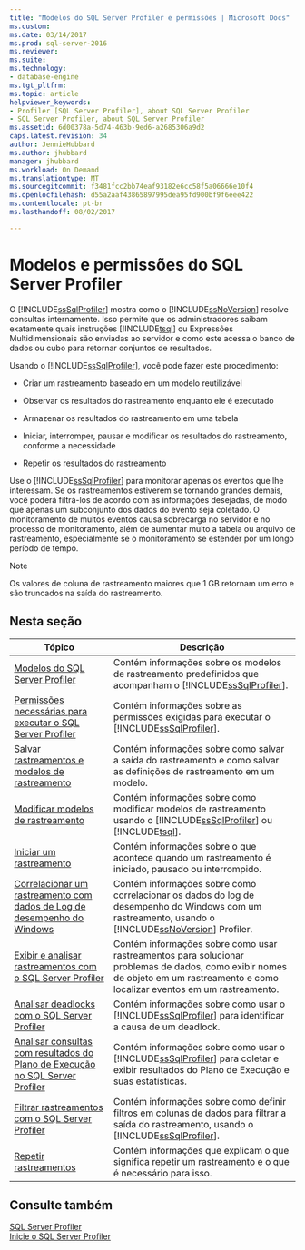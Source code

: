 ```yaml
---
title: "Modelos do SQL Server Profiler e permissões | Microsoft Docs"
ms.custom: 
ms.date: 03/14/2017
ms.prod: sql-server-2016
ms.reviewer: 
ms.suite: 
ms.technology:
- database-engine
ms.tgt_pltfrm: 
ms.topic: article
helpviewer_keywords:
- Profiler [SQL Server Profiler], about SQL Server Profiler
- SQL Server Profiler, about SQL Server Profiler
ms.assetid: 6d00378a-5d74-463b-9ed6-a2685306a9d2
caps.latest.revision: 34
author: JennieHubbard
ms.author: jhubbard
manager: jhubbard
ms.workload: On Demand
ms.translationtype: MT
ms.sourcegitcommit: f3481fcc2bb74eaf93182e6cc58f5a06666e10f4
ms.openlocfilehash: d55a2aaf43865897995dea95fd900bf9f6eee422
ms.contentlocale: pt-br
ms.lasthandoff: 08/02/2017

---
```

# <a name="sql-server-profiler-templates-and-permissions"></a>Modelos e permissões do SQL Server Profiler
  O [!INCLUDE[ssSqlProfiler](../../includes/sssqlprofiler-md.md)] mostra como o [!INCLUDE[ssNoVersion](../../includes/ssnoversion-md.md)] resolve consultas internamente. Isso permite que os administradores saibam exatamente quais instruções [!INCLUDE[tsql](../../includes/tsql-md.md)] ou Expressões Multidimensionais são enviadas ao servidor e como este acessa o banco de dados ou cubo para retornar conjuntos de resultados.  
  
 Usando o [!INCLUDE[ssSqlProfiler](../../includes/sssqlprofiler-md.md)], você pode fazer este procedimento:  
  
-   Criar um rastreamento baseado em um modelo reutilizável  
  
-   Observar os resultados do rastreamento enquanto ele é executado  
  
-   Armazenar os resultados do rastreamento em uma tabela  
  
-   Iniciar, interromper, pausar e modificar os resultados do rastreamento, conforme a necessidade  
  
-   Repetir os resultados do rastreamento  
  
 Use o [!INCLUDE[ssSqlProfiler](../../includes/sssqlprofiler-md.md)] para monitorar apenas os eventos que lhe interessam. Se os rastreamentos estiverem se tornando grandes demais, você poderá filtrá-los de acordo com as informações desejadas, de modo que apenas um subconjunto dos dados do evento seja coletado. O monitoramento de muitos eventos causa sobrecarga no servidor e no processo de monitoramento, além de aumentar muito a tabela ou arquivo de rastreamento, especialmente se o monitoramento se estender por um longo período de tempo.  
  
> [!NOTE]  
>  Os valores de coluna de rastreamento maiores que 1 GB retornam um erro e são truncados na saída do rastreamento.  
  
## <a name="in-this-section"></a>Nesta seção  
  
|Tópico|Descrição|  
|-----------|-----------------|  
|[Modelos do SQL Server Profiler](../../tools/sql-server-profiler/sql-server-profiler-templates.md)|Contém informações sobre os modelos de rastreamento predefinidos que acompanham o [!INCLUDE[ssSqlProfiler](../../includes/sssqlprofiler-md.md)].|  
|[Permissões necessárias para executar o SQL Server Profiler](../../tools/sql-server-profiler/permissions-required-to-run-sql-server-profiler.md)|Contém informações sobre as permissões exigidas para executar o [!INCLUDE[ssSqlProfiler](../../includes/sssqlprofiler-md.md)].|  
|[Salvar rastreamentos e modelos de rastreamento](../../tools/sql-server-profiler/save-traces-and-trace-templates.md)|Contém informações sobre como salvar a saída do rastreamento e como salvar as definições de rastreamento em um modelo.|  
|[Modificar modelos de rastreamento](../../tools/sql-server-profiler/modify-trace-templates.md)|Contém informações sobre como modificar modelos de rastreamento usando o [!INCLUDE[ssSqlProfiler](../../includes/sssqlprofiler-md.md)] ou [!INCLUDE[tsql](../../includes/tsql-md.md)].|  
|[Iniciar um rastreamento](../../tools/sql-server-profiler/start-a-trace.md)|Contém informações sobre o que acontece quando um rastreamento é iniciado, pausado ou interrompido.|  
|[Correlacionar um rastreamento com dados de Log de desempenho do Windows](../../tools/sql-server-profiler/correlate-a-trace-with-windows-performance-log-data.md)|Contém informações sobre como correlacionar os dados do log de desempenho do Windows com um rastreamento, usando o [!INCLUDE[ssNoVersion](../../includes/ssnoversion-md.md)] Profiler.|  
|[Exibir e analisar rastreamentos com o SQL Server Profiler](../../tools/sql-server-profiler/view-and-analyze-traces-with-sql-server-profiler.md)|Contém informações sobre como usar rastreamentos para solucionar problemas de dados, como exibir nomes de objeto em um rastreamento e como localizar eventos em um rastreamento.|  
|[Analisar deadlocks com o SQL Server Profiler](../../tools/sql-server-profiler/analyze-deadlocks-with-sql-server-profiler.md)|Contém informações sobre como usar o [!INCLUDE[ssSqlProfiler](../../includes/sssqlprofiler-md.md)] para identificar a causa de um deadlock.|  
|[Analisar consultas com resultados do Plano de Execução no SQL Server Profiler](../../tools/sql-server-profiler/analyze-queries-with-showplan-results-in-sql-server-profiler.md)|Contém informações sobre como usar o [!INCLUDE[ssSqlProfiler](../../includes/sssqlprofiler-md.md)] para coletar e exibir resultados do Plano de Execução e suas estatísticas.|  
|[Filtrar rastreamentos com o SQL Server Profiler](../../tools/sql-server-profiler/filter-traces-with-sql-server-profiler.md)|Contém informações sobre como definir filtros em colunas de dados para filtrar a saída do rastreamento, usando o [!INCLUDE[ssSqlProfiler](../../includes/sssqlprofiler-md.md)].|  
|[Repetir rastreamentos](../../tools/sql-server-profiler/replay-traces.md)|Contém informações que explicam o que significa repetir um rastreamento e o que é necessário para isso.|  
  
## <a name="see-also"></a>Consulte também  
 [SQL Server Profiler](../../tools/sql-server-profiler/sql-server-profiler.md)   
 [Inicie o SQL Server Profiler](../../tools/sql-server-profiler/start-sql-server-profiler.md)  
  
  

